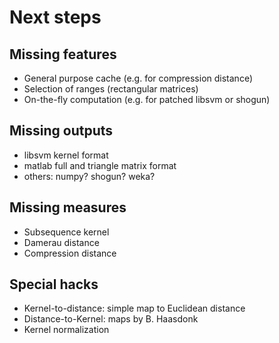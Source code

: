 
# Next steps

## Missing features

+ General purpose cache (e.g. for compression distance)
+ Selection of ranges (rectangular matrices)
+ On-the-fly computation (e.g. for patched libsvm or shogun)

## Missing outputs

+ libsvm kernel format
+ matlab full and triangle matrix format
+ others: numpy? shogun? weka?

## Missing measures

+ Subsequence kernel
+ Damerau distance
+ Compression distance

## Special hacks

+ Kernel-to-distance: simple map to Euclidean distance
+ Distance-to-Kernel: maps by B. Haasdonk 
+ Kernel normalization 
